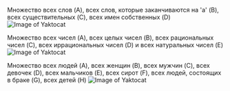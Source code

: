 Множество всех слов (A), всех слов, которые заканчиваются на 'а' (B), 
всех существительных (C), всех имен собственных (D)
![Image of Yaktocat](img/venn_diagram_1.jpg)

Множество всех чисел (A), всех целых чисел (B), всех рациональных 
чисел (C), всех иррациональных чисел (D) и всех натуральных чисел (E)
![Image of Yaktocat](img/venn_diagram_2.jpg)

Множество всех людей (A), всех женщин (B), всех мужчин (C), всех девочек
(D), всех мальчиков (E), всех сирот (F), всех людей, состоящих в 
браке (G), всех детей (H)
![Image of Yaktocat](img/venn_diagram_3.jpg)
